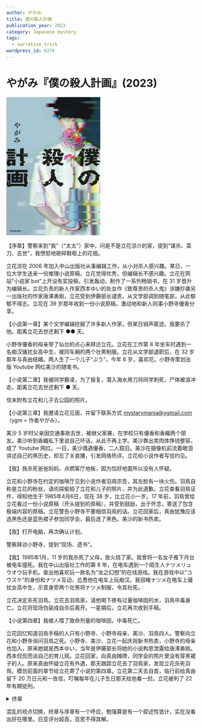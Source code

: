 ```yaml
---
author: やがみ
title: 僕の殺人計画
publication_year: 2023
category: Japanese mystery
tags:
  - narrative_trick
wordpress_id: 6276
---
```


# やがみ『僕の殺人計画』(2023)

<img src=images/2023_cover.jpg width=250/>

【序章】警察来到“我”（“太太”）家中，问是不是立花涼介的家，提到“谋杀、菜刀、去世”，我愤怒地砸碎鞋柜上的花瓶。

立花涼在 2006 年加入中山出版社从事编辑工作，从小对杀人感兴趣。某日，一位大学生送来一份推理小说原稿，立花觉得优秀，但编辑长不感兴趣。立花在网站“小说家 bot”上开设有奖投稿，引发轰动，制作了一系列畅销书，在 31 岁晋升为编辑长。立花负责的新人作家西本ゆい的处女作《致尊贵的杀人鬼》涉嫌抄袭另一出版社的作家唐澤勇剛，立花受到伊藤部长谴责，从文学部调到随笔部，从此郁郁不得志。立花在 39 岁那年收到一份小说原稿，激动地和新人同事小野寺優香分享。

【小说第一章】某个文学编辑挖掘了许多新人作家，但某日销声匿迹。我要杀了他。距离立花去世还剩下 ●● 天。

小野寺優香的母亲带了仙台的点心来拜访立花。立花在工作第 8 年坐车时遇到一名痴汉骚扰女高中生，被同车厢的两个壮男制服。立花从文学部退职后，在 32 岁那年与真由结婚。两人生了一个儿子“ぷう”，今年 6 岁，喜欢花。小野寺策划出版 Youtube 网红美沙的随笔书。

【小说第二章】我被同学霸凌，为了报复，潜入海水用刀将同学刺死，尸体被浪冲走。距离立花去世还剩下 ● 天。

信末附有立花和儿子去公园的照片。

【小说第三章】我邀请立花见面，并留下联系方式 mysterymania@ygmail.com（ygm = 作者やがみ）。

美沙 5 岁时父亲因交通事故去世，被继父家暴，在学校只有優香和香織两个朋友。美沙听到香織私下里说自己坏话，从此不再上学。美沙靠出卖肉体挣钱整容，成了 Youtube 网红。一日，美沙偶遇優香，二人叙旧。美沙在摄像机前流着眼泪讲述自己的黑历史，却忘了关直播，引发网络热评。立花给小说作者写信约见。

【我】我杀死爸爸妈妈，点燃客厅地板，因为恰好地震所以没有人怀疑。

立花和小野寺在约定的咖啡厅见到小说作者羽鳥宗吾，其左脸有一块火伤。羽鳥自称是立花的粉丝，请侦探偷拍了立花和儿子的照片，并为此道歉。立花查看羽鳥证件，得知他生于 1985年4月6日，现在 38 岁，比立花小一岁。17 年前，羽鳥曾给立花看过一份小说原稿（开头提到的原稿），并受到鼓励，出于怀念，寄送了包含极端内容的原稿。立花警告小野寺不要相信羽鳥的话。立花回家后，真由犹豫应该选黑色还是蓝色裙子参加同学会，最后选了黑色。美沙的新书热卖。

【我】打开电脑，再次确认计划。

警察拜访小野寺，提到“现场、遗书”。

【我】1995年1月，11 岁的我杀死了父母，放火烧了家。我曾将一名女子推下月台被电车撞死。我在中山出版社工作的第 8 年，在电车遇到一个陌生人ナツメリュウオウ玩手机，查出他喜欢玩一款名为“龙之幻想”的在线游戏。我在游戏中以“コウスケ”的身份和ナツメ互动，怂恿他在电车上玩痴汉。我目睹ナツメ在电车上骚扰女高中生，示意身旁两个壮男将ナツメ制服，令其社死。

立花决定杀死羽鳥。立花去羽鳥家，请他喝下掺有过量咖啡因的水，羽鳥中毒身亡。立花将现场伪装成自杀后离开。一星期后，立花再次收到手稿。

【小说第四章】我被人喂了致命剂量的咖啡因，中毒死亡。

立花回忆知道羽鳥手稿的人只有小野寺、小野寺母亲、美沙、羽鳥四人。警察向立花和小野寺询问羽鳥之死。小野寺、美沙、立花一起庆祝新书热卖，小野寺的母亲也加入，原来她就是西本ゆい，当年是伊藤部长将她的小说构思泄露给唐澤勇剛。西本侃侃而谈自己的育儿观。立花回家，向真由摊牌，同学会的照片里没有穿黑裙子的人。原来真由怀疑立花有外遇，那天跟踪立花去了羽鳥家，发现立花杀死羽鳥，模仿前面的章节给立花寄了小说的第四章。立花第二天去自首，临行前给真由留下 20 万日元和一沓信，叮嘱每年在儿子生日那天给他看一封。立花被判了 22 年有期徒刑。

<details><summary>终章</summary>
14 年后（未来的 2037 年？），立花涼的儿子立花涼介（ぷう）长到 20 岁，只剩下最后一封信没有读。他在鞋柜上摆了一支康乃馨，背着菜刀出门杀人，不知情的母亲（序章中的“太太”）在家跟他道别。立花涼的杀人计划是通过给儿子写信的方式教唆他杀人。
</details>

混乱的视点切换，终章与序章有一个呼应，勉强算是有一个叙述性诡计，实在没看出好在哪里。日亚评分超高，百思不得其解。